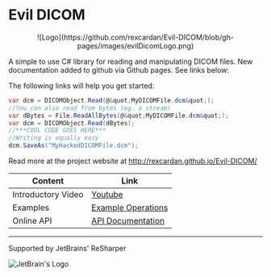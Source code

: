Evil DICOM
=============
<center>![Logo](https://github.com/rexcardan/Evil-DICOM/blob/gh-pages/images/evilDicomLogo.png)</center>

A simple to use C# library for reading and manipulating DICOM files. 
New documentation added to github via Github pages. See links below:

The following links will help you get started:

```cs
var dcm = DICOMObject.Read(@&quot;MyDICOMFile.dcm&quot;);
//You can also read from bytes (eg. a stream)
var dBytes = File.ReadAllBytes(@&quot;MyDICOMFile.dcm&quot;);
var dcm = DICOMObject.Read(dBytes);
//***COOL CODE GOES HERE***
//Writing is equally easy
dcm.SaveAs("MyHackedDICOMFile.dcm");
```

Read more at the project website at 
http://rexcardan.github.io/Evil-DICOM/

| Content | Link |
------------- | -------------
|	Introductory Video | [Youtube](https://www.youtube.com/watch?v=rmYpxxqQ90s) |
|	Examples | [Example Operations](http://rexcardan.github.io/Evil-DICOM/articles/operations.html) |
|	Online API | [API Documentation](http://rexcardan.github.io/Evil-DICOM/api/index.html) |

***

Supported by JetBrains' ReSharper

![JetBrain's Logo](https://h9jd9q.dm2304.livefilestore.com/y4m0Q1iIXt3uj4zsf5dnlHI4HkdM4wH7JP2G7YCXNLBb6t59byWqX17LvJbJMs1E0PRvabL8ac_aMalS2yiX3pWvDBh-ue-NgmjliEMrPCBIEZ_0HEuMLhNXWKD3TFnhuJ6vglTOksYSo-GjFTnmNmoyNh9m4xxi8myABrlmN57XoMutalXWtRV4hdaay3sJZFXfMO5sVsCsvjXb-fYWS-fxw?width=128&height=138&cropmode=none)
